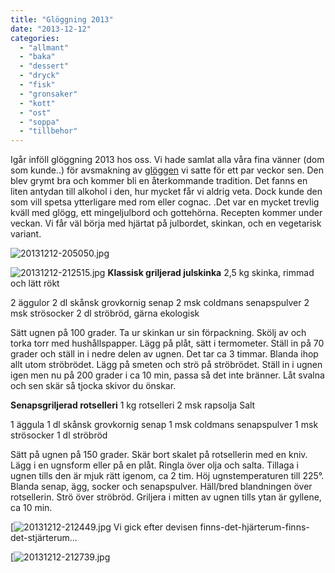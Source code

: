 ```yaml
---
title: "Glöggning 2013"
date: "2013-12-12"
categories: 
  - "allmant"
  - "baka"
  - "dessert"
  - "dryck"
  - "fisk"
  - "gronsaker"
  - "kott"
  - "ost"
  - "soppa"
  - "tillbehor"
---
```


Igår inföll glöggning 2013 hos oss. Vi hade samlat alla våra fina vänner (dom som kunde..) för avsmakning av [glöggen](http://import.local/2013/10/28/glogg) vi satte för ett par veckor sen. Den blev grymt bra och kommer bli en återkommande tradition. Det fanns en liten antydan till alkohol i den, hur mycket får vi aldrig veta. Dock kunde den som vill spetsa ytterligare med rom eller cognac. .Det var en mycket trevlig kväll med glögg, ett mingeljulbord och gottehörna. Recepten kommer under veckan. Vi får väl börja med hjärtat på julbordet, skinkan, och en vegetarisk variant.  
  
![20131212-205050.jpg](/static/img/20131212-205050.jpg)  

![20131212-212515.jpg](/static/img/20131212-212515.jpg) **Klassisk griljerad julskinka** 2,5 kg skinka, rimmad och lätt rökt

2 äggulor 2 dl skånsk grovkornig senap 2 msk coldmans senapspulver 2 msk strösocker 2 dl ströbröd, gärna ekologisk

Sätt ugnen på 100 grader. Ta ur skinkan ur sin förpackning. Skölj av och torka torr med hushållspapper. Lägg på plåt, sätt i termometer. Ställ in på 70 grader och ställ in i nedre delen av ugnen. Det tar ca 3 timmar. Blanda ihop allt utom ströbrödet. Lägg på smeten och strö på ströbrödet. Ställ in i ugnen igen men nu på 200 grader i ca 10 min, passa så det inte bränner. Låt svalna och sen skär så tjocka skivor du önskar.

**Senapsgriljerad rotselleri** 1 kg rotselleri 2 msk rapsolja Salt

1 äggula 1 dl skånsk grovkornig senap 1 msk coldmans senapspulver 1 msk strösocker 1 dl ströbröd

Sätt på ugnen på 150 grader. Skär bort skalet på rotsellerin med en kniv. Lägg i en ugnsform eller på en plåt. Ringla över olja och salta. Tillaga i ugnen tills den är mjuk rätt igenom, ca 2 tim. Höj ugnstemperaturen till 225°. Blanda senap, ägg, socker och senapspulver. Häll/bred blandningen över rotsellerin. Strö över ströbröd. Griljera i mitten av ugnen tills ytan är gyllene, ca 10 min.  
  
[![20131212-212449.jpg](/static/img/20131212-212449.jpg) Vi gick efter devisen finns-det-hjärterum-finns-det-stjärterum...  
  
[![20131212-212739.jpg](/static/img/20131212-212739.jpg) 
